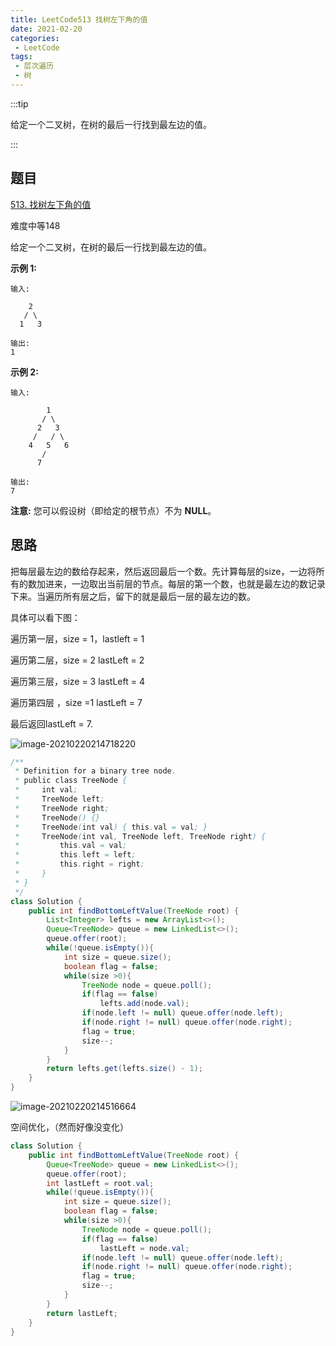 ```yaml
---
title: LeetCode513 找树左下角的值
date: 2021-02-20
categories:
 - LeetCode
tags:
 - 层次遍历
 - 树
---
```


:::tip

给定一个二叉树，在树的最后一行找到最左边的值。

:::

<!-- more -->

## 题目

[513. 找树左下角的值](https://leetcode-cn.com/problems/find-bottom-left-tree-value/)

难度中等148

给定一个二叉树，在树的最后一行找到最左边的值。

**示例 1:**

```
输入:

    2
   / \
  1   3

输出:
1
```

 

**示例 2:**

```
输入:

        1
       / \
      2   3
     /   / \
    4   5   6
       /
      7

输出:
7
```

 

**注意:** 您可以假设树（即给定的根节点）不为 **NULL**。

## 思路

把每层最左边的数给存起来，然后返回最后一个数。先计算每层的size，一边将所有的数加进来，一边取出当前层的节点。每层的第一个数，也就是最左边的数记录下来。当遍历所有层之后，留下的就是最后一层的最左边的数。

具体可以看下图：

遍历第一层，size = 1，lastleft = 1

遍历第二层，size =  2 lastLeft = 2

遍历第三层，size = 3 lastLeft = 4

遍历第四层 ，size  =1 lastLeft = 7

最后返回lastLeft = 7.

![image-20210220214718220](https://i.loli.net/2021/02/20/ePu3cGhQT5dVERp.png)

```java
/**
 * Definition for a binary tree node.
 * public class TreeNode {
 *     int val;
 *     TreeNode left;
 *     TreeNode right;
 *     TreeNode() {}
 *     TreeNode(int val) { this.val = val; }
 *     TreeNode(int val, TreeNode left, TreeNode right) {
 *         this.val = val;
 *         this.left = left;
 *         this.right = right;
 *     }
 * }
 */
class Solution {
    public int findBottomLeftValue(TreeNode root) {
        List<Integer> lefts = new ArrayList<>();
        Queue<TreeNode> queue = new LinkedList<>();
        queue.offer(root);
        while(!queue.isEmpty()){
            int size = queue.size();
            boolean flag = false;
            while(size >0){
                TreeNode node = queue.poll();
                if(flag == false)
                    lefts.add(node.val);
                if(node.left != null) queue.offer(node.left);
                if(node.right != null) queue.offer(node.right);
                flag = true;
                size--;
            }
        }
        return lefts.get(lefts.size() - 1);
    }
}
```

![image-20210220214516664](https://i.loli.net/2021/02/20/QhDLlIj4VyqMvB8.png)

空间优化，（然而好像没变化）

```java
class Solution {
    public int findBottomLeftValue(TreeNode root) {
        Queue<TreeNode> queue = new LinkedList<>();
        queue.offer(root);
        int lastLeft = root.val;
        while(!queue.isEmpty()){
            int size = queue.size();
            boolean flag = false;
            while(size >0){
                TreeNode node = queue.poll();
                if(flag == false)
                    lastLeft = node.val;
                if(node.left != null) queue.offer(node.left);
                if(node.right != null) queue.offer(node.right);
                flag = true;
                size--;
            }
        }
        return lastLeft;
    }
}
```

